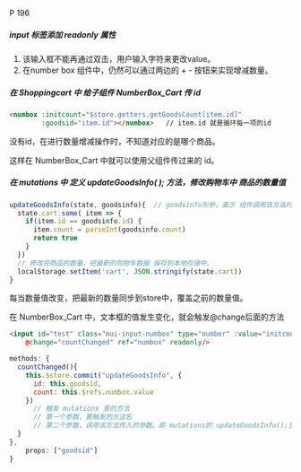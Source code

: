 P 196

##### input 标签添加 readonly 属性

1. 该输入框不能再通过双击，用户输入字符来更改value。
2. 在number box 组件中，仍然可以通过两边的 + - 按钮来实现增减数量。

##### 在 Shoppingcart 中 给子组件 NumberBox_Cart 传 id

```html
<numbox :initcount="$store.getters.getGoodsCount[item.id]" 
        :goodsid="item.id"></numbox>   // item.id 就是循环每一项的id
```

没有id，在进行数量增减操作时，不知道对应的是哪个商品。

这样在 NumberBox_Cart 中就可以使用父组件传过来的 id。

##### 在 mutations 中 定义 updateGoodsInfo( ); 方法，修改购物车中 商品的数量值

```js
updateGoodsInfo(state, goodsinfo){  // goodsinfo形参，表示 组件调用该方法时传入的对象或者值。
  state.cart.some( item => {
    if(item.id == goodsinfo.id) {
      item.count = parseInt(goodsinfo.count)
      return true
    }
  })
  // 修改完商品的数量，把最新的购物车数据 保存到本地存储中。
  localStorage.setItem('cart', JSON.stringify(state.cart))
}
```

每当数量值改变，把最新的数量同步到store中，覆盖之前的数量值。

在 NumberBox_Cart 中，文本框的值发生变化，就会触发@change后面的方法

```html
<input id="test" class="mui-input-numbox" type="number" :value="initcount" 
    @change="countChanged" ref="numbox" readonly/>
```

```js
methods: {
  countChanged(){
    this.$store.commit("updateGoodsInfo", {   
      id: this.goodsid,
      count: this.$refs.numbox.value
    })
      // 触发 mutations 里的方法
      // 第一个参数，要触发的方法名
      // 第二个参数，调用该方法传入的参数。即 mutations的 updateGoodsInfo();里的 goodsinfo.
  }
},
 	props: ["goodsid"]
}
```

